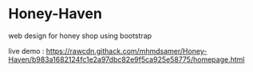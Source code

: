 # Honey-Haven
web design for honey shop using bootstrap

live demo : https://rawcdn.githack.com/mhmdsamer/Honey-Haven/b983a1682124fc1e2a97dbc82e9f5ca925e58775/homepage.html

